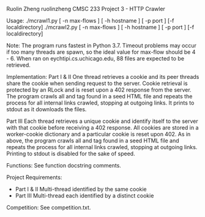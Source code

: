 Ruolin Zheng
ruolinzheng
CMSC 233 Project 3 - HTTP Crawler

Usage:
./mcrawl1.py [ -n max-flows ] [ -h hostname ] [ -p port ] [-f localdirectory]
./mcrawl2.py [ -n max-flows ] [ -h hostname ] [ -p port ] [-f localdirectory]

Note:
The program runs fastest in Python 3.7. Timeout problems may occur if too many threads are spawn, so the ideal value for max-flow should be 4 - 6. When ran on eychtipi.cs.uchicago.edu, 88 files are expected to be retrieved.

Implementation:
Part I & II
One thread retrieves a cookie and its peer threads share the cookie when sending request to the server. Cookie retrieval is protected by an RLock and is reset upon a 402 response from the server. The program crawls all <href> and <src> tag found in a seed HTML file and repeats the process for all internal links crawled, stopping at outgoing links. It prints to stdout as it downloads the files.

Part III
Each thread retrieves a unique cookie and identify itself to the server with that cookie before receiving a 402 response. All cookies are stored in a worker-cookie dictionary and a particular cookie is reset upon 402. As in above, the program crawls all <href> and <src> tag found in a seed HTML file and repeats the process for all internal links crawled, stopping at outgoing links. Printing to stdout is disabled for the sake of speed.

Functions:
See function docstring comments.

Project Requirements:
- Part I & II Multi-thread identified by the same cookie
- Part III Multi-thread each identified by a distinct cookie

Competition:
See competition.txt.
